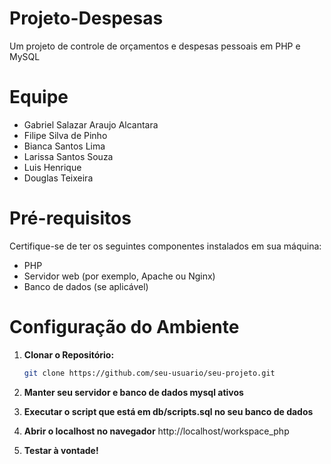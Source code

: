 # Projeto-Despesas
Um projeto de controle de orçamentos e despesas pessoais em PHP e MySQL

# Equipe
- Gabriel Salazar Araujo Alcantara
- Filipe Silva de Pinho
- Bianca Santos Lima
- Larissa Santos Souza
- Luis Henrique
- Douglas Teixeira

# Pré-requisitos

Certifique-se de ter os seguintes componentes instalados em sua máquina:

- PHP
- Servidor web (por exemplo, Apache ou Nginx)
- Banco de dados (se aplicável)

# Configuração do Ambiente

1. **Clonar o Repositório:**
   ```bash
   git clone https://github.com/seu-usuario/seu-projeto.git

2. **Manter seu servidor e banco de dados mysql ativos**

3. **Executar o script que está em db/scripts.sql no seu banco de dados**

4. **Abrir o localhost no navegador**
    http://localhost/workspace_php

5. **Testar à vontade!**
